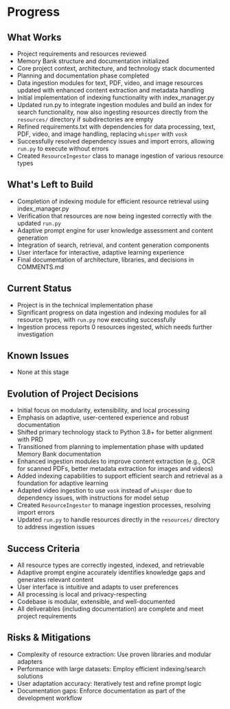 # Progress

## What Works

- Project requirements and resources reviewed
- Memory Bank structure and documentation initialized
- Core project context, architecture, and technology stack documented
- Planning and documentation phase completed
- Data ingestion modules for text, PDF, video, and image resources updated with enhanced content extraction and metadata
  handling
- Initial implementation of indexing functionality with index_manager.py
- Updated run.py to integrate ingestion modules and build an index for search functionality, now also ingesting
  resources directly from the `resources/` directory if subdirectories are empty
- Refined requirements.txt with dependencies for data processing, text, PDF, video, and image handling, replacing
  `whisper` with `vosk`
- Successfully resolved dependency issues and import errors, allowing `run.py` to execute without errors
- Created `ResourceIngestor` class to manage ingestion of various resource types

## What's Left to Build

- Completion of indexing module for efficient resource retrieval using index_manager.py
- Verification that resources are now being ingested correctly with the updated `run.py`
- Adaptive prompt engine for user knowledge assessment and content generation
- Integration of search, retrieval, and content generation components
- User interface for interactive, adaptive learning experience
- Final documentation of architecture, libraries, and decisions in COMMENTS.md

## Current Status

- Project is in the technical implementation phase
- Significant progress on data ingestion and indexing modules for all resource types, with `run.py` now executing
  successfully
- Ingestion process reports 0 resources ingested, which needs further investigation

## Known Issues

- None at this stage

## Evolution of Project Decisions

- Initial focus on modularity, extensibility, and local processing
- Emphasis on adaptive, user-centered experience and robust documentation
- Shifted primary technology stack to Python 3.8+ for better alignment with PRD
- Transitioned from planning to implementation phase with updated Memory Bank documentation
- Enhanced ingestion modules to improve content extraction (e.g., OCR for scanned PDFs, better metadata extraction for
  images and videos)
- Added indexing capabilities to support efficient search and retrieval as a foundation for adaptive learning
- Adapted video ingestion to use `vosk` instead of `whisper` due to dependency issues, with instructions for model setup
- Created `ResourceIngestor` to manage ingestion processes, resolving import errors
- Updated `run.py` to handle resources directly in the `resources/` directory to address ingestion issues

## Success Criteria

- All resource types are correctly ingested, indexed, and retrievable
- Adaptive prompt engine accurately identifies knowledge gaps and generates relevant content
- User interface is intuitive and adapts to user preferences
- All processing is local and privacy-respecting
- Codebase is modular, extensible, and well-documented
- All deliverables (including documentation) are complete and meet project requirements

## Risks & Mitigations

- Complexity of resource extraction: Use proven libraries and modular adapters
- Performance with large datasets: Employ efficient indexing/search solutions
- User adaptation accuracy: Iteratively test and refine prompt logic
- Documentation gaps: Enforce documentation as part of the development workflow
